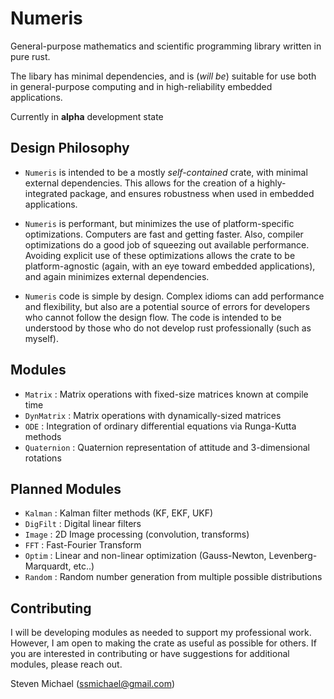 # Numeris

General-purpose mathematics and scientific programming library written in pure rust.

The libary has minimal dependencies, and is (*will be*) suitable for use both in general-purpose computing and in high-reliability embedded applications.

Currently in **alpha** development state

## Design Philosophy

- `Numeris` is intended to be a mostly *self-contained* crate, with minimal external dependencies.  This allows for the creation of a highly-integrated package, and ensures robustness when used in embedded applications.

- `Numeris` is performant, but minimizes the use of platform-specific optimizations. Computers are fast and getting faster.  Also, compiler optimizations do a good job of squeezing out available performance.  Avoiding explicit use of these optimizations allows the crate to be platform-agnostic (again, with an eye toward embedded applications), and again minimizes external dependencies. 

- `Numeris` code is simple by design.  Complex idioms can add performance and flexibility, but also are a potential source of errors for developers who cannot follow the design flow.  The code is intended to be understood by those who do not develop rust professionally (such as myself).

## Modules

- `Matrix` : Matrix operations with fixed-size matrices known at compile time
- `DynMatrix` : Matrix operations with dynamically-sized matrices 
- `ODE` : Integration of ordinary differential equations via Runga-Kutta methods
- `Quaternion` : Quaternion representation of attitude and 3-dimensional rotations

## Planned Modules
- `Kalman` : Kalman filter methods (KF, EKF, UKF)
- `DigFilt` : Digital linear filters
- `Image` : 2D Image processing (convolution, transforms)
- `FFT` : Fast-Fourier Transform
- `Optim` : Linear and non-linear optimization (Gauss-Newton, Levenberg-Marquardt, etc..)
- `Random` : Random number generation from multiple possible distributions

## Contributing

I will be developing modules as needed to support my professional work.  However, I am open to making the crate as useful as possible for others. If you are interested in contributing or have suggestions for additional modules, please reach out.

Steven Michael (ssmichael@gmail.com)
